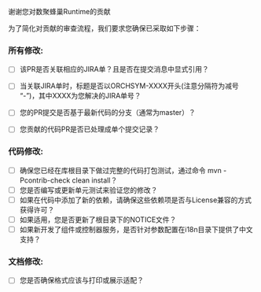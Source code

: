 谢谢您对数聚蜂巢Runtime的贡献

为了简化对贡献的审查流程，我们要求您确保已采取如下步骤：


### 所有修改:
- [ ] 该PR是否关联相应的JIRA单？且是否在提交消息中显式引用？

- [ ] 当关联JIRA单时，标题是否以ORCHSYM-XXXX开头(注意分隔符为减号 “-”)，其中XXXX为您解决的JIRA单号？

- [ ] 您的PR提交是否基于最新代码的分支（通常为master）？

- [ ] 您贡献的代码PR是否已处理成单个提交记录？

### 代码修改:
- [ ] 确保您已经在库根目录下做过完整的代码打包测试，通过命令 mvn -Pcontrib-check clean install？
- [ ] 您是否编写或更新单元测试来验证您的修改？
- [ ] 如果在代码中添加了新的依赖，请确保这些依赖项是否与License兼容的方式获得许可？
- [ ] 如果适用，您是否更新了根目录下的NOTICE文件？
- [ ] 如果新开发了组件或控制器服务，是否针对参数配置在i18n目录下提供了中文支持？

### 文档修改:
- [ ] 您是否确保格式应该与打印或展示适配？

